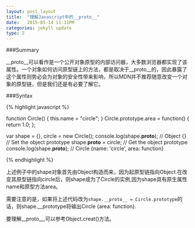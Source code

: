 ```yaml
---
layout: post_layout
title:  "理解Javascript中的__proto__"
date:   2015-05-14 11:31PM
categories: jekyll update
type: 2
---
```

###Summary

__proto__可以看作是一个公开对象原型的内部访问器，大多数浏览器都实现了该属性。一个对象如何访问原型链上的方法，都是取决于__proto__的，因此暴露了这个属性则势必会为对象的安全性带来影响，所以MDN并不推荐随意改变一个对象的原型链，但是我们还是有必要了解它。

###Syntax

{% highlight javascript %}

function Circle() {
  this.name = "circle";
}
Circle.prototype.area = function() { return 1.0; };

var shape = {}, circle = new Circle();
console.log(shape.__proto__); // Object {}
// Set the object prototype
shape.__proto__ = circle;
// Get the object prototype
console.log(shape.__proto__); // Circle {name: 'circle', area: function}

{% endhighlight %}

上述例子中的shape对象首先由Object构造而来，因为起原型链指向Object.在改变其原型链指向circle后，则shape成为了Circle的实例,因为shape具有原生属性name和原型方法area。

需要注意的是，如果将上述代码改为`shape.__proto__ = Circle.prototype`的话，则shape.__prototype将输出Circle {area: function}.

要理解__proto__,可以参考Object.creat()方法。



